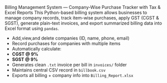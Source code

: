 Billing Management System — Company-Wise Purchase Tracker with Tax & Excel Reports
This Python-based billing system allows businesses to manage company records, track item-wise purchases, apply GST (CGST & SGST), generate plain-text invoices, and export summarized billing data into Excel format using `pandas`.
- Add,view,and delete companies (ID, name, phone, email)
- Record purchases for companies with multiple items
- Automatically calculate:
- **CGST @ 9%**
- **SGST @ 9%**
- Generates clean `.txt` invoice per bill in `invoices/` folder
- Maintains central CSV record in `billbook.csv`
- Exports all billing + company info into `Billing_Report.xlsx`
